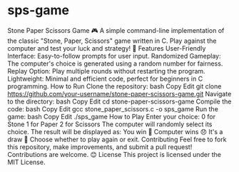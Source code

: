 # sps-game
 Stone Paper Scissors Game 🎮 A simple command-line implementation of the classic "Stone, Paper, Scissors" game written in C. Play against the computer and test your luck and strategy! 🚀  Features User-Friendly Interface: Easy-to-follow prompts for user input. Randomized Gameplay: The computer's choice is generated using a random number for fairness. Replay Option: Play multiple rounds without restarting the program. Lightweight: Minimal and efficient code, perfect for beginners in C programming. How to Run Clone the repository: bash Copy Edit git clone https://github.com/your-username/stone-paper-scissors-game.git Navigate to the directory: bash Copy Edit cd stone-paper-scissors-game Compile the code: bash Copy Edit gcc stone_paper_scissors.c -o sps_game Run the game: bash Copy Edit ./sps_game How to Play Enter your choice: 0 for Stone 1 for Paper 2 for Scissors The computer will randomly select its choice. The result will be displayed as: You win 🎉 Computer wins 😞 It's a draw 🤝 Choose whether to play again or exit. Contributing Feel free to fork this repository, make improvements, and submit a pull request! Contributions are welcome. 😊  License This project is licensed under the MIT License.
